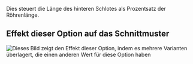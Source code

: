 Dies steuert die Länge des hinteren Schlotes als Prozentsatz der Röhrenlänge.

## Effekt dieser Option auf das Schnittmuster

![Dieses Bild zeigt den Effekt dieser Option, indem es mehrere Varianten überlagert, die einen anderen Wert für diese Option haben](penelope_backventlength_sample.svg "Effekt dieser Option auf das Schnittmuster")
